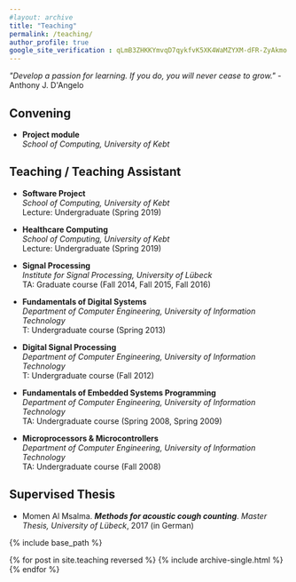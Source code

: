 ```yaml
---
#layout: archive
title: "Teaching"
permalink: /teaching/
author_profile: true
google_site_verification : qLmB3ZHKKYmvqD7qykfvK5XK4WaMZYXM-dFR-ZyAkmo
---
```


_"Develop a passion for learning. If you do, you will never cease to grow."_ - Anthony J. D'Angelo

Convening
------
* **Project module**<br/>*School of Computing, University of Kebt*<br/>

Teaching / Teaching Assistant
------
* **Software Project**<br/>*School of Computing, University of Kebt*<br/>Lecture: Undergraduate (Spring 2019)

* **Healthcare Computing**<br/>*School of Computing, University of Kebt*<br/>Lecture: Undergraduate (Spring 2019)

* **Signal Processing**<br/>*Institute for Signal Processing, University of Lübeck*<br/>TA: Graduate course (Fall 2014, Fall 2015, Fall 2016)

* **Fundamentals of Digital Systems**<br/>*Department of Computer Engineering, University of Information Technology*<br/>T: Undergraduate course (Spring 2013)

* **Digital Signal Processing**<br/>*Department of Computer Engineering, University of Information Technology*<br/>T: Undergraduate course (Fall 2012)

* **Fundamentals of Embedded Systems Programming**<br/>*Department of Computer Engineering, University of Information Technology*<br/>TA: Undergraduate course (Spring 2008, Spring 2009)

* **Microprocessors & Microcontrollers**<br/>*Department of Computer Engineering, University of Information Technology*<br/>TA: Undergraduate course (Fall 2008)

Supervised Thesis
------
* Momen Al Msalma. ___Methods for acoustic cough counting___. *Master Thesis, University of Lübeck*, 2017 (in German)

{% include base_path %}

{% for post in site.teaching reversed %}
  {% include archive-single.html %}
{% endfor %}
